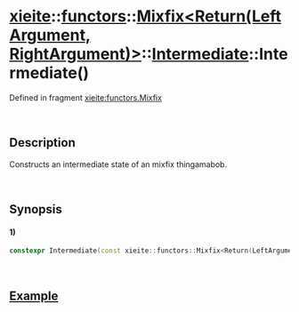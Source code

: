 # [xieite](../../../../../../../../../xieite.md)\:\:[functors](../../../../../../../../../functors.md)\:\:[Mixfix<Return(LeftArgument, RightArgument)>](../../../../../../../mixfix.md)\:\:[Intermediate<LeftArgumentReference>](../../../../intermediate.md)\:\:Intermediate\(\)
Defined in fragment [xieite:functors.Mixfix](../../../../../../../../../../src/functors/mixfix.cpp)

&nbsp;

## Description
Constructs an intermediate state of an mixfix thingamabob.

&nbsp;

## Synopsis
#### 1)
```cpp
constexpr Intermediate(const xieite::functors::Mixfix<Return(LeftArgument, RightArgument)>& mixfix, LeftArgumentReference&& leftArgument) noexcept;
```

&nbsp;

## [Example](../../../../operators/less.md)
